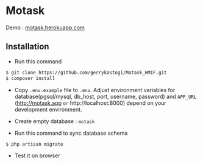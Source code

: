 # Motask

Demo : [motask.herokuapp.com](http://motask.herokuapp.com)

## Installation

- Run this command
```sh
$ git clone https://github.com/gerrykastogi/Motask_HMIF.git
$ composer install
```

- Copy `.env.example` file to `.env`. Adjust environment variables for database(pgsql/mysql, db_host, port, username, password) and `APP_URL` (http://motask.app `or` http://localhost:8000) depend on your development environment.

- Create empty database : `motask`

- Run this command to sync database schema
```sh
$ php artisan migrate
```
- Test it on browser